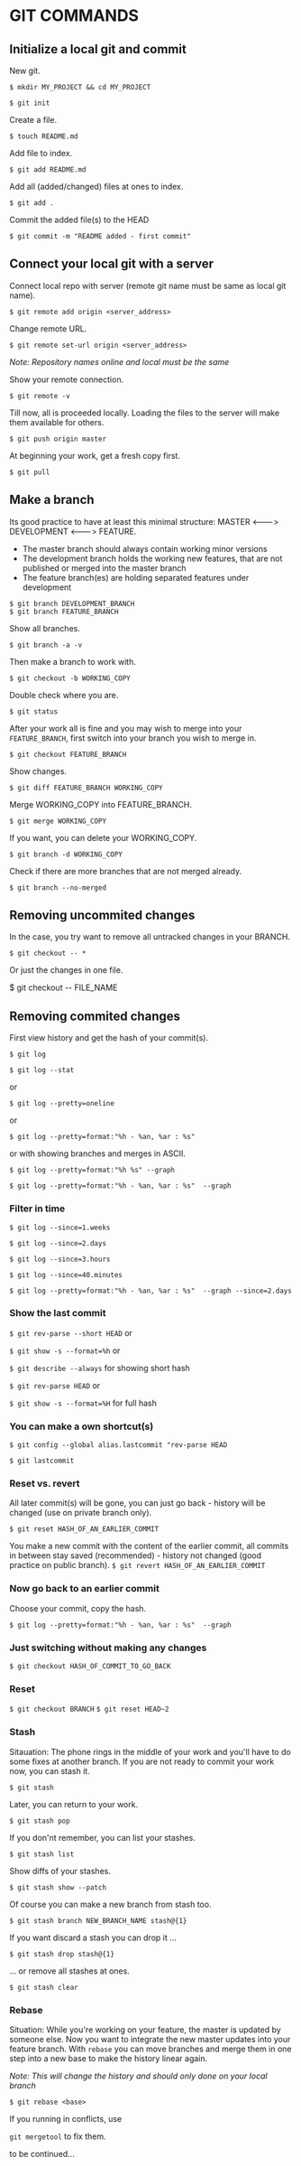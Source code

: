 
# GIT COMMANDS 

## Initialize a local git and commit
New git.

`$ mkdir MY_PROJECT && cd MY_PROJECT`

`$ git init`


Create a file.

`$ touch README.md`


Add file to index.

`$ git add README.md`


Add all (added/changed) files at ones to index.

`$ git add .`


Commit the added file(s) to the HEAD

`$ git commit -m "README added - first commit"`


## Connect your local git with a server
Connect local repo with server (remote git name must be same as local git name).

`$ git remote add origin <server_address>`


Change remote URL.

`$ git remote set-url origin <server_address>`

*Note: Repository names online and local must be the same*

Show your remote connection.

`$ git remote -v`



Till now, all is proceeded locally.
Loading the files to the server will make them available for others.

`$ git push origin master`


At beginning your work, get a fresh copy first.

`$ git pull`


## Make a branch
Its good practice to have at least this minimal structure: MASTER <---> DEVELOPMENT <---> FEATURE.

  * The master branch should always contain working minor versions
  * The development branch holds the working new features, that are not published or merged into the master branch
  * The feature branch(es) are holding separated features under development


``` shell
$ git branch DEVELOPMENT_BRANCH
$ git branch FEATURE_BRANCH
```


Show all branches.

`$ git branch -a -v`


Then make a branch to work with.

`$ git checkout -b WORKING_COPY`


Double check where you are.

`$ git status`


After your work all is fine and you may wish to merge into your `FEATURE_BRANCH`, first switch into your branch you wish to merge in.

`$ git checkout FEATURE_BRANCH`

Show changes.

`$ git diff FEATURE_BRANCH WORKING_COPY`

Merge WORKING_COPY into FEATURE_BRANCH.

`$ git merge WORKING_COPY`


If you want, you can delete your WORKING_COPY.

`$ git branch -d WORKING_COPY`


Check if there are more branches that are not merged already.

`$ git branch --no-merged`

## Removing  uncommited changes
In the case, you try want to remove all untracked changes in your BRANCH.

`$ git checkout -- *`

Or just the changes in one file.

$ git checkout -- FILE_NAME

## Removing  commited changes
First view history and get the hash of your commit(s).

`$ git log`

`$ git log --stat`

or

`$ git log --pretty=oneline`

or

`$ git log --pretty=format:"%h - %an, %ar : %s"`

or with showing branches and merges in ASCII.

`$ git log --pretty=format:"%h %s" --graph`

`$ git log --pretty=format:"%h - %an, %ar : %s"  --graph`



### Filter in time
`$ git log --since=1.weeks`

`$ git log --since=2.days`

`$ git log --since=3.hours`

`$ git log --since=40.minutes`

`$ git log --pretty=format:"%h - %an, %ar : %s"  --graph --since=2.days`


### Show the last commit
`$ git rev-parse --short HEAD` or 

`$ git show -s --format=%h` or

`$ git describe --always` for showing short hash

`$ git rev-parse HEAD` or 

`$ git show -s --format=%H` for full hash


### You can make a own shortcut(s)
`$ git config --global alias.lastcommit "rev-parse HEAD`

`$ git lastcommit`

### Reset vs. revert
All later commit(s) will be gone, you can just go back - history will be changed (use on private branch only).

`$ git reset HASH_OF_AN_EARLIER_COMMIT` 


You make a new commit with the content of the earlier commit, all commits in between stay saved (recommended) - history not changed (good practice on public branch).
`$ git revert HASH_OF_AN_EARLIER_COMMIT` 


### Now go back to an earlier commit
Choose your commit, copy the hash.

`$ git log --pretty=format:"%h - %an, %ar : %s"  --graph`


### Just switching without making any changes
`$ git checkout HASH_OF_COMMIT_TO_GO_BACK`


### Reset
`$ git checkout BRANCH`
`$ git reset HEAD~2`


### Stash
Sitauation: The phone rings in the middle of your work and you'll have to do some fixes at another branch. If you are not ready to commit your work now, you can stash it.

`$ git stash`

Later, you can return to your work.

`$ git stash pop`


If you don'nt remember, you can list your stashes.

`$ git stash list`


Show diffs of your stashes.

`$ git stash show --patch`

Of course you can make a new branch from stash too.

`$ git stash branch NEW_BRANCH_NAME stash@{1}`

If you want discard a stash you can drop it ...

`$ git stash drop stash@{1}`

... or remove all stashes at ones.

`$ git stash clear`


### Rebase
Situation: While you're working on your feature, the master is updated by someone else.
Now you want to integrate the new master updates into your feature branch.
With `rebase` you can move branches and merge them in one step into a new base to make the history linear again. 

*Note: This will change the history and should only done on your local branch*

`$ git rebase <base>`


If you running in conflicts, use 

`git mergetool` to fix them.




to be continued...


















